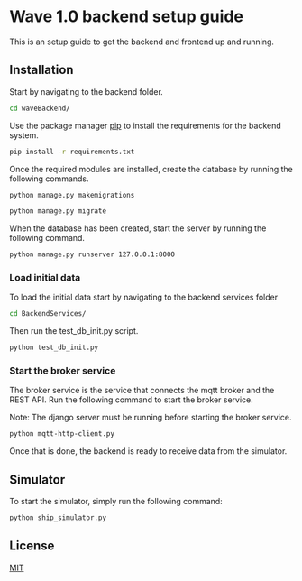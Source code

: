 # Wave 1.0 backend setup guide

This is an setup guide to get the backend and frontend up and running.

## Installation

Start by navigating to the backend folder.
```bash
cd waveBackend/
```

Use the package manager [pip](https://pip.pypa.io/en/stable/) to install the requirements for the backend system.

```bash
pip install -r requirements.txt
```
Once the required modules are installed, create the database by running the following commands.
```bash
python manage.py makemigrations

python manage.py migrate
```
When the database has been created, start the server by running the following command.
```bash
python manage.py runserver 127.0.0.1:8000
```
### Load initial data
To load the initial data start by navigating to the backend services folder
```bash
cd BackendServices/
```
Then run the test_db_init.py script.
```bash
python test_db_init.py
```

### Start the broker service
The broker service is the service that connects the mqtt broker and the REST API. 
Run the following command to start the broker service.

Note: The django server must be running before starting the broker service.
```bash
python mqtt-http-client.py
```

Once that is done, the backend is ready to receive data from the simulator.

## Simulator

To start the simulator, simply run the following command:
```bash
python ship_simulator.py
```



## License

[MIT](https://choosealicense.com/licenses/mit/)